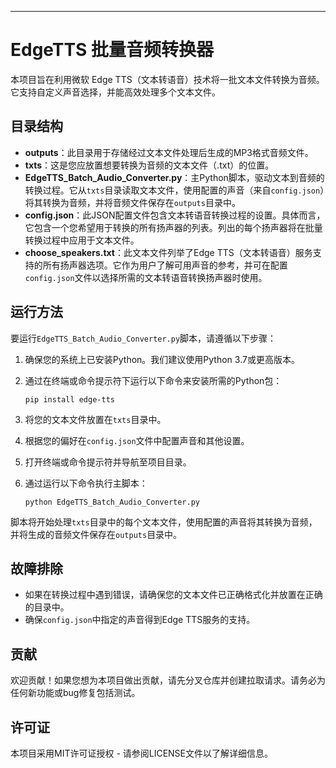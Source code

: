---

# EdgeTTS 批量音频转换器

本项目旨在利用微软 Edge TTS（文本转语音）技术将一批文本文件转换为音频。它支持自定义声音选择，并能高效处理多个文本文件。

## 目录结构

- **outputs**：此目录用于存储经过文本文件处理后生成的MP3格式音频文件。
- **txts**：这是您应放置想要转换为音频的文本文件（.txt）的位置。
- **EdgeTTS_Batch_Audio_Converter.py**：主Python脚本，驱动文本到音频的转换过程。它从`txts`目录读取文本文件，使用配置的声音（来自`config.json`）将其转换为音频，并将音频文件保存在`outputs`目录中。
- **config.json**：此JSON配置文件包含文本转语音转换过程的设置。具体而言，它包含一个您希望用于转换的所有扬声器的列表。列出的每个扬声器将在批量转换过程中应用于文本文件。
- **choose_speakers.txt**：此文本文件列举了Edge TTS（文本转语音）服务支持的所有扬声器选项。它作为用户了解可用声音的参考，并可在配置`config.json`文件以选择所需的文本转语音转换扬声器时使用。

## 运行方法

要运行`EdgeTTS_Batch_Audio_Converter.py`脚本，请遵循以下步骤：

1. 确保您的系统上已安装Python。我们建议使用Python 3.7或更高版本。

2. 通过在终端或命令提示符下运行以下命令来安装所需的Python包：
   ```
   pip install edge-tts
   ```

3. 将您的文本文件放置在`txts`目录中。

4. 根据您的偏好在`config.json`文件中配置声音和其他设置。

5. 打开终端或命令提示符并导航至项目目录。

6. 通过运行以下命令执行主脚本：
   ```
   python EdgeTTS_Batch_Audio_Converter.py
   ```

脚本将开始处理`txts`目录中的每个文本文件，使用配置的声音将其转换为音频，并将生成的音频文件保存在`outputs`目录中。

## 故障排除

- 如果在转换过程中遇到错误，请确保您的文本文件已正确格式化并放置在正确的目录中。
- 确保`config.json`中指定的声音得到Edge TTS服务的支持。

## 贡献

欢迎贡献！如果您想为本项目做出贡献，请先分叉仓库并创建拉取请求。请务必为任何新功能或bug修复包括测试。

## 许可证

本项目采用MIT许可证授权 - 请参阅LICENSE文件以了解详细信息。